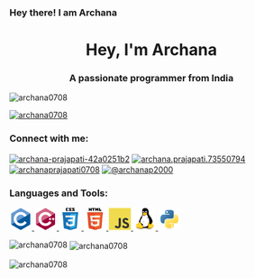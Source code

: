 ### Hey there! I am Archana

<h1 align="center">Hey, I'm Archana</h1>
<h3 align="center">A passionate programmer from India</h3>

<p align="left"> <img src="https://komarev.com/ghpvc/?username=archana0708&label=Profile%20views&color=0e75b6&style=flat" alt="archana0708" /> </p>

<p align="left"> <a href="https://github.com/ryo-ma/github-profile-trophy"><img src="https://github-profile-trophy.vercel.app/?username=archana0708" alt="archana0708" /></a> </p>

<h3 align="left">Connect with me:</h3>
<p align="left">
<a href="https://linkedin.com/in/archana-prajapati-42a0251b2" target="blank"><img align="center" src="https://raw.githubusercontent.com/rahuldkjain/github-profile-readme-generator/master/src/images/icons/Social/linked-in-alt.svg" alt="archana-prajapati-42a0251b2" height="30" width="40" /></a>
<a href="https://fb.com/archana.prajapati.73550794" target="blank"><img align="center" src="https://raw.githubusercontent.com/rahuldkjain/github-profile-readme-generator/master/src/images/icons/Social/facebook.svg" alt="archana.prajapati.73550794" height="30" width="40" /></a>
<a href="https://instagram.com/archanaprajapati0708" target="blank"><img align="center" src="https://raw.githubusercontent.com/rahuldkjain/github-profile-readme-generator/master/src/images/icons/Social/instagram.svg" alt="archanaprajapati0708" height="30" width="40" /></a>
<a href="https://www.hackerrank.com/ArchanaP2000" target="blank"><img align="center" src="https://raw.githubusercontent.com/rahuldkjain/github-profile-readme-generator/master/src/images/icons/Social/hackerrank.svg" alt="@archanap2000" height="30" width="40" /></a>
</p>

<h3 align="left">Languages and Tools:</h3>
<p align="left"> <a href="https://www.cprogramming.com/" target="_blank"> <img src="https://raw.githubusercontent.com/devicons/devicon/master/icons/c/c-original.svg" alt="c" width="40" height="40"/> </a> <a href="https://www.w3schools.com/cpp/" target="_blank"> <img src="https://raw.githubusercontent.com/devicons/devicon/master/icons/cplusplus/cplusplus-original.svg" alt="cplusplus" width="40" height="40"/> </a> <a href="https://www.w3schools.com/css/" target="_blank"> <img src="https://raw.githubusercontent.com/devicons/devicon/master/icons/css3/css3-original-wordmark.svg" alt="css3" width="40" height="40"/> </a> <a href="https://www.w3.org/html/" target="_blank"> <img src="https://raw.githubusercontent.com/devicons/devicon/master/icons/html5/html5-original-wordmark.svg" alt="html5" width="40" height="40"/> </a> <a href="https://developer.mozilla.org/en-US/docs/Web/JavaScript" target="_blank"> <img src="https://raw.githubusercontent.com/devicons/devicon/master/icons/javascript/javascript-original.svg" alt="javascript" width="40" height="40"/> </a> <a href="https://www.linux.org/" target="_blank"> <img src="https://raw.githubusercontent.com/devicons/devicon/master/icons/linux/linux-original.svg" alt="linux" width="40" height="40"/> </a> <a href="https://www.python.org" target="_blank"> <img src="https://raw.githubusercontent.com/devicons/devicon/master/icons/python/python-original.svg" alt="python" width="40" height="40"/> </a> </p>

<p><img align="left" src="https://github-readme-stats.vercel.app/api/top-langs?username=archana0708&show_icons=true&locale=en&layout=compact" alt="archana0708" /></p>

<p>&nbsp;<img align="center" src="https://github-readme-stats.vercel.app/api?username=archana0708&show_icons=true&locale=en" alt="archana0708" /></p>

<p><img align="center" src="https://github-readme-streak-stats.herokuapp.com/?user=archana0708&" alt="archana0708" /></p>
